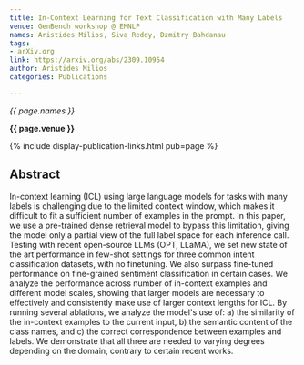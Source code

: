 ```yaml
---
title: In-Context Learning for Text Classification with Many Labels
venue: GenBench workshop @ EMNLP
names: Aristides Milios, Siva Reddy, Dzmitry Bahdanau
tags:
- arXiv.org
link: https://arxiv.org/abs/2309.10954
author: Aristides Milios
categories: Publications

---
```


*{{ page.names }}*

**{{ page.venue }}**

{% include display-publication-links.html pub=page %}

## Abstract

In-context learning (ICL) using large language models for tasks with many labels is challenging due to the limited context window, which makes it difficult to fit a sufficient number of examples in the prompt. In this paper, we use a pre-trained dense retrieval model to bypass this limitation, giving the model only a partial view of the full label space for each inference call. Testing with recent open-source LLMs (OPT, LLaMA), we set new state of the art performance in few-shot settings for three common intent classification datasets, with no finetuning. We also surpass fine-tuned performance on fine-grained sentiment classification in certain cases. We analyze the performance across number of in-context examples and different model scales, showing that larger models are necessary to effectively and consistently make use of larger context lengths for ICL. By running several ablations, we analyze the model's use of: a) the similarity of the in-context examples to the current input, b) the semantic content of the class names, and c) the correct correspondence between examples and labels. We demonstrate that all three are needed to varying degrees depending on the domain, contrary to certain recent works.
